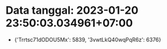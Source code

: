 # Data tanggal: 2023-01-20 23:50:03.034961+07:00

* {'Trrtsc71dODOU5Mx': 5839, '3vwtLkQ40wqPqR6z': 6376}
